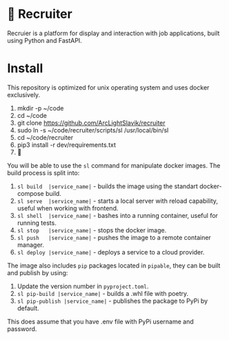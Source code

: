 # 🎯 Recruiter

Recruier is a platform for display and interaction with job applications, built using Python and FastAPI.

# Install

This repository is optimized for unix operating system and uses docker exclusively.

1. mkdir -p ~/code
2. cd ~/code
3. git clone https://github.com/ArcLightSlavik/recruiter
4. sudo ln -s ~/code/recruiter/scripts/sl /usr/local/bin/sl
5. cd ~/code/recruiter
6. pip3 install -r dev/requirements.txt
7. 🚀

You will be able to use the `sl` command for manipulate docker images.
The build process is split into:
1. `sl build  |service_name|` - builds the image using the standart docker-compose build.
2. `sl serve  |service_name|` - starts a local server with reload capability, useful when working with frontend.
3. `sl shell  |service_name|` - bashes into a running container, useful for running tests.
4. `sl stop   |service_name|` - stops the docker image.
5. `sl push   |service_name|` - pushes the image to a remote container manager.
6. `sl deploy |service_name|` - deploys a service to a cloud provider.

The image also includes `pip` packages located in `pipable`, they can be built and publish by using:
1. Update the version number in `pyproject.toml`.
2. `sl pip-build |service_name|` - builds a .whl file with poetry.
3. `sl pip-publish |service_name|` - publishes the package to PyPi by default.

This does assume that you have .env file with PyPi username and password.

